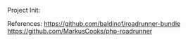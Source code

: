 Project Init:


References:
https://github.com/baldinof/roadrunner-bundle
https://github.com/MarkusCooks/php-roadrunner